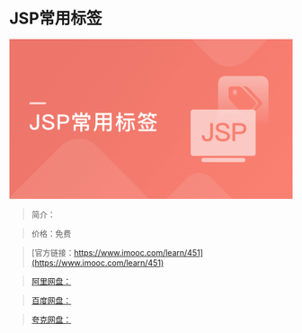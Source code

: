 # JSP常用标签

![img](../../assets/5fe442e80001acbe05400304.jpg)

> 简介：

> 价格：免费

> [官方链接：https://www.imooc.com/learn/451](https://www.imooc.com/learn/451)

> [阿里网盘：]()

> [百度网盘：]()

> [夸克网盘：]()
